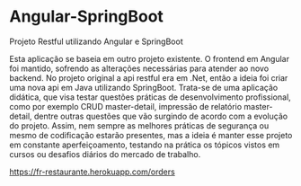 # Angular-SpringBoot
Projeto Restful utilizando Angular e SpringBoot

Esta aplicação se baseia em outro projeto existente. O frontend em Angular foi mantido, sofrendo as alterações necessárias para atender ao novo backend. No projeto original a api restful era em .Net, então a ideia foi criar uma nova api em Java utilizando SpringBoot. Trata-se de uma aplicação didática, que visa testar questões práticas de desenvolvimento profissional, como por exemplo CRUD master-detail, impressão de relatório master-detail, dentre outras questões que vão surgindo de acordo com a evolução do projeto. Assim, nem sempre as melhores práticas de segurança ou mesmo de codificação estarão presentes, mas a ideia é manter esse projeto em constante aperfeiçoamento, testando na prática os tópicos vistos em cursos ou desafios diários do mercado de trabalho.

https://fr-restaurante.herokuapp.com/orders

